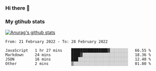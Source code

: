 ### Hi there 👋

### My gtihub stats

[![Anurag's github stats](https://github-readme-stats.vercel.app/api?username=gaozhidong)](https://github.com/gaozhidong/github-readme-stats)

<!--START_SECTION:waka-->

```text
From: 21 February 2022 - To: 28 February 2022

JavaScript   1 hr 27 mins    ████████████████▓░░░░░░░░   66.55 %
Markdown     24 mins         ████▓░░░░░░░░░░░░░░░░░░░░   18.36 %
JSON         16 mins         ███░░░░░░░░░░░░░░░░░░░░░░   12.40 %
Other        2 mins          ▒░░░░░░░░░░░░░░░░░░░░░░░░   01.80 %
```

<!--END_SECTION:waka-->